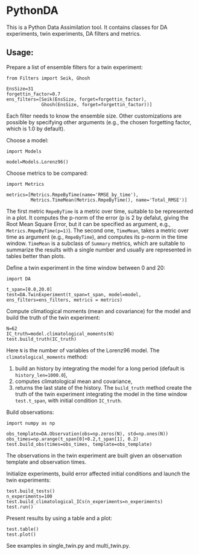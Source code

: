 # PythonDA

This is a Python Data Assimilation tool. It contains classes for DA experiments, twin experiments, DA filters and metrics. 

## Usage:

Prepare a list of ensemble filters for a twin experiment:
```
from Filters import Seik, Ghosh

EnsSize=31
forgettin_factor=0.7
ens_filters=[Seik(EnsSize, forget=forgettin_factor), 
             Ghosh(EnsSize, forget=forgettin_factor))]
```
Each filter needs to know the ensemble size. Other customizations are possible by specifying other arguments (e.g., the chosen forgetting factor, which is 1.0 by default).

Choose a model:
```
import Models

model=Models.Lorenz96()
```

Choose metrics to be compared:
```
import Metrics

metrics=[Metrics.RmpeByTime(name='RMSE_by_time'),
         Metrics.TimeMean(Metrics.RmpeByTime(), name='Total_RMSE')]
```
The first metric `RmpeByTime` is a metric over time, suitable to be represented in a plot. It computes the p-norm of the error (p is 2 by defalut, giving the Root Mean Square Error, but it can be specified as argument, e.g., `Metrics.RmpeByTime(p=1)`). The second one, `TimeMean`, takes a metric over time as argument (e.g., `RmpeByTime`), and computes its p-norm in the time window. `TimeMean` is a subclass of `Summary` metrics, which are suitable to summarize the results with a single number and usually are represented in tables better than plots.

Define a twin experiment in the time window between 0 and 20:
```
import DA

t_span=[0.0,20.0]
test=DA.TwinExperiment(t_span=t_span, model=model, ens_filters=ens_filters, metrics = metrics)
```

Compute climatlogical moments (mean and covariance) for the model and build the truth of the twin experiment:
```
N=62
IC_truth=model.climatological_moments(N)
test.build_truth(IC_truth)
```
Here `N` is the number of variables of the Lorenz96 model. 
The `climatological_moments` method:
1. build an history by integrating the model for a long period (default is `history_len=1000.0`),
2. computes climatological mean and covariance,
3. returns the last state of the history.
The `build_truth` method create the truth of the twin experiment integrating the model in the time window `test.t_span`, with initial condition `IC_truth`.

Build observations:
```
import numpy as np

obs_template=DA.Observation(obs=np.zeros(N), std=np.ones(N))
obs_times=np.arange(t_span[0]+0.2,t_span[1], 0.2)
test.build_obs(times=obs_times, template=obs_template)
```
The observations in the twin experiment are built given an observation template and observation times.

Initialize experiments, build error affected initial conditions and launch the twin experiments:
```
test.build_tests()
n_experiments=100
test.build_climatological_ICs(n_experiments=n_experiments)
test.run()
```


Present results by using a table and a plot:
```
test.table()
test.plot()
```

See examples in single_twin.py and multi_twin.py.
